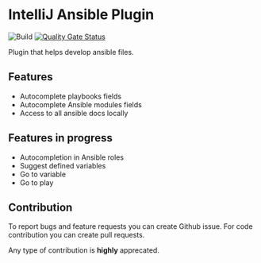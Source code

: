 # IntelliJ Ansible Plugin
![Build](https://github.com/MSDehghan/AnsiblePlugin/workflows/Build/badge.svg)
[![Quality Gate Status](https://sonarcloud.io/api/project_badges/measure?project=MSDehghan_AnsiblePlugin&metric=alert_status)](https://sonarcloud.io/dashboard?id=MSDehghan_AnsiblePlugin)

Plugin that helps develop ansible files.

## Features
* Autocomplete playbooks fields
* Autocomplete Ansible modules fields
* Access to all ansible docs locally

## Features in progress
* Autocompletion in Ansible roles
* Suggest defined variables
* Go to variable
* Go to play

## Contribution
To report bugs and feature requests you can create Github issue. For code contribution you can create pull requests.

Any type of contribution is **highly** apprecated.
